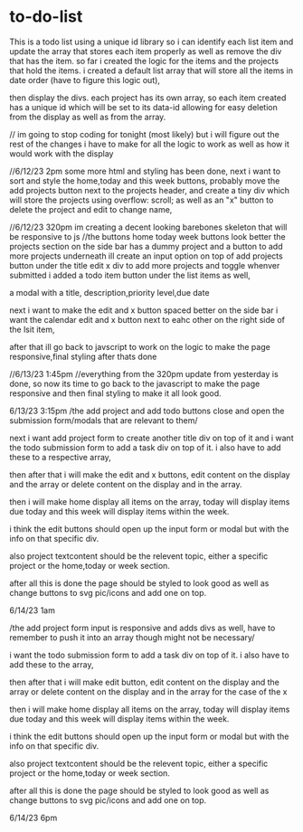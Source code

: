 # to-do-list
This is a todo list using a unique id library so i can identify each list item and update the array that stores each item properly as well as remove the div that has the item.
so far i created the logic for the items and the projects that hold the items. i created a default list array that will store all the items in date order (have to 
figure this logic out), 

then display the divs. each project has its own array, so each item created has a unique id which will be set to its data-id allowing for easy deletion from the display as well as from the array.

// 
im going to stop coding for tonight (most likely) but i will figure out the rest of the changes i have to make for all the logic to work as well as how it would work with the display
  

  //6/12/23 2pm
  some more html and styling has been done, 
  next i want to sort and style the home,today and this week buttons, 
  probably move the add projects button next to the projects header, 
  and create a tiny div which will store the projects using overflow: scroll;
  as well as an "x" button to delete the project and edit to change name,

//6/12/23 320pm
im creating a decent looking barebones skeleton that will be responsive to js 
//the buttons home today week buttons look better 
the projects section on the side bar has a dummy project and a button to add more projects underneath
ill create an input option on top of add projects button under the title edit x div 
to add more projects and toggle whenver submitted
i added a todo item button under the list items as well, 

 a modal with a title, description,priority level,due date 

next i want to make the edit and x button spaced better on the side bar 
i want the calendar edit and x button next to eahc other on the right side of the lsit item,

after that ill go back to javscript to work on the logic to make the page responsive,final styling after thats done 


//6/13/23 1:45pm
//everything from the 320pm update  from yesterday is done, so now its time to go back to the javascript to make the page responsive and then final styling to make it all look good. 

6/13/23 3:15pm
/the add project and add todo buttons close and open the submission form/modals that are relevant to them/

next i want add project form to create another title div on top of it and i want the todo submission form to add a task div on top of it. 
    i also have to add these to a respective array,

then after that i will make the edit and x buttons, edit content on the display and the array  or delete content on the display  and in the array. 

then i will make home display all items on the array, today will display items due today and this week will display items within the week. 

i think the edit buttons should open up the input form or modal but with the info on that specific div.

also project textcontent should be the relevent topic, either a specific project or the home,today or week section. 

 after all this is done the page should be styled to look good 
    as well as change buttons to svg pic/icons and add one on top. 

6/14/23 1am

/the add project form input is responsive and adds divs as well, have to remember to push it into an array though might not be necessary/

i want the todo submission form to add a task div on top of it. 
    i also have to add these to the array,

then after that i will make edit button, edit content on the display and the array  or delete content on the display  and in the array for the case of the x  

then i will make home display all items on the array, today will display items due today and this week will display items within the week. 

i think the edit buttons should open up the input form or modal but with the info on that specific div.

also project textcontent should be the relevent topic, either a specific project or the home,today or week section. 

 after all this is done the page should be styled to look good 
    as well as change buttons to svg pic/icons and add one on top. 

6/14/23 6pm 





